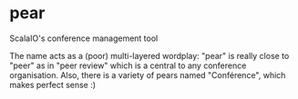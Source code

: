 # pear
ScalaIO's conference management tool

The name acts as a (poor) multi-layered wordplay: "pear" is really close to "peer" as in "peer review" which is a central to any conference organisation. Also, there is a variety of pears named "Conférence", which makes perfect sense :)
